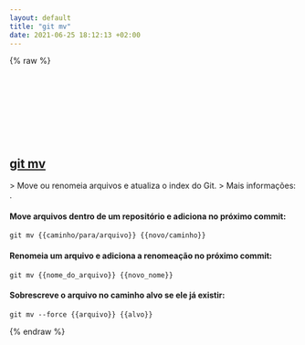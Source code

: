 ```yaml
---
layout: default
title: "git mv"
date: 2021-06-25 18:12:13 +02:00
---
```

{% raw %}
<h2 id="git-mv">
  <a href="/pt_br/common/git-mv.html">git mv</a> <a href="#git-mv"><svg class="icon">
    <use href="/assets/images/unicode_sprite.svg#link" />
  </svg></a>
</h2>
> Move ou renomeia arquivos e atualiza o index do Git.
> Mais informações: <https://git-scm.com/docs/git-mv>.

#### Move arquivos dentro de um repositório e adiciona no próximo commit:
```shell
git mv {{caminho/para/arquivo}} {{novo/caminho}}
```
#### Renomeia um arquivo e adiciona a renomeação no próximo commit:
```shell
git mv {{nome_do_arquivo}} {{novo_nome}}
```
#### Sobrescreve o arquivo no caminho alvo se ele já existir:
```shell
git mv --force {{arquivo}} {{alvo}}
```
{% endraw %}
